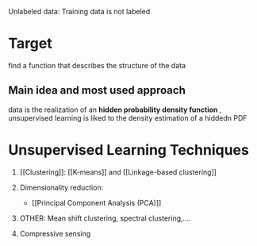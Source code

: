Unlabeled data: Training data is not labeled 

# **Target** 
find a function that describes the structure of the data

## **Main idea and most used approach**
data is the realization of an **hidden probability density function** , unsupervised learning is liked to the density estimation of a hiddedn PDF

# Unsupervised Learning Techniques
1. [[Clustering]]: [[K-means]] and [[Linkage-based clustering]]

2. Dimensionality reduction: 
	- [[Principal Component Analysis (PCA)]]

3. OTHER: Mean shift clustering, spectral clustering,....
4. Compressive sensing